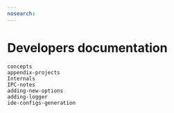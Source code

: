 ```yaml
---
nosearch:
---
```


# Developers documentation

```{toctree}
concepts
appendix-projects
Internals
IPC-notes
adding-new-options
adding-logger
ide-configs-generation
```
